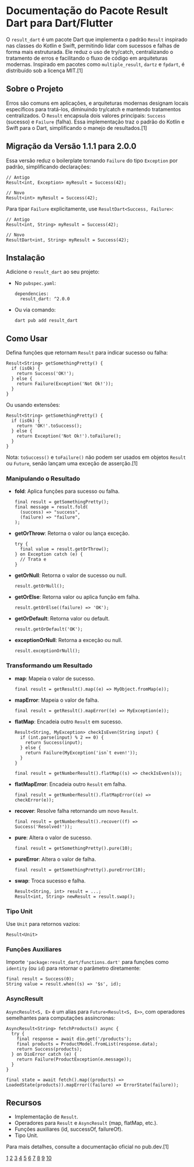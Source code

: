 # Documentação do Pacote Result Dart para Dart/Flutter

O `result_dart` é um pacote Dart que implementa o padrão `Result` inspirado nas classes do Kotlin e Swift, permitindo lidar com sucessos e falhas de forma mais estruturada. Ele reduz o uso de try/catch, centralizando o tratamento de erros e facilitando o fluxo de código em arquiteturas modernas. Inspirado em pacotes como `multiple_result`, `dartz` e `fpdart`, é distribuído sob a licença MIT.[1]

## Sobre o Projeto

Erros são comuns em aplicações, e arquiteturas modernas designam locais específicos para tratá-los, diminuindo try/catch e mantendo tratamentos centralizados. O `Result` encapsula dois valores principais: `Success` (sucesso) e `Failure` (falha). Essa implementação traz o padrão do Kotlin e Swift para o Dart, simplificando o manejo de resultados.[1]

## Migração da Versão 1.1.1 para 2.0.0

Essa versão reduz o boilerplate tornando `Failure` do tipo `Exception` por padrão, simplificando declarações:

```
// Antigo
Result<int, Exception> myResult = Success(42);

// Novo
Result<int> myResult = Success(42);
```

Para tipar `Failure` explicitamente, use `ResultDart<Success, Failure>`:

```
// Antigo
Result<int, String> myResult = Success(42);

// Novo
ResultDart<int, String> myResult = Success(42);
```


## Instalação

Adicione o `result_dart` ao seu projeto:

- No `pubspec.yaml`:

  ```
  dependencies:
    result_dart: ^2.0.0
  ```

- Ou via comando:

  ```
  dart pub add result_dart
  ```


## Como Usar

Defina funções que retornam `Result` para indicar sucesso ou falha:

```
Result<String> getSomethingPretty() {
  if (isOk) {
    return Success('OK!');
  } else {
    return Failure(Exception('Not Ok!'));
  }
}
```

Ou usando extensões:

```
Result<String> getSomethingPretty() {
  if (isOk) {
    return 'OK!'.toSuccess();
  } else {
    return Exception('Not Ok!').toFailure();
  }
}
```

Nota: `toSuccess()` e `toFailure()` não podem ser usados em objetos `Result` ou `Future`, senão lançam uma exceção de asserção.[1]

### Manipulando o Resultado

- **fold**: Aplica funções para sucesso ou falha.

  ```
  final result = getSomethingPretty();
  final message = result.fold(
    (success) => "success",
    (failure) => "failure",
  );
  ```

- **getOrThrow**: Retorna o valor ou lança exceção.

  ```
  try {
    final value = result.getOrThrow();
  } on Exception catch (e) {
    // Trata e
  }
  ```

- **getOrNull**: Retorna o valor de sucesso ou null.

  ```
  result.getOrNull();
  ```

- **getOrElse**: Retorna valor ou aplica função em falha.

  ```
  result.getOrElse((failure) => 'OK');
  ```

- **getOrDefault**: Retorna valor ou default.

  ```
  result.getOrDefault('OK');
  ```

- **exceptionOrNull**: Retorna a exceção ou null.

  ```
  result.exceptionOrNull();
  ```


### Transformando um Resultado

- **map**: Mapeia o valor de sucesso.

  ```
  final result = getResult().map((e) => MyObject.fromMap(e));
  ```

- **mapError**: Mapeia o valor de falha.

  ```
  final result = getResult().mapError((e) => MyException(e));
  ```

- **flatMap**: Encadeia outro `Result` em sucesso.

  ```
  Result<String, MyException> checkIsEven(String input) {
    if (int.parse(input) % 2 == 0) {
      return Success(input);
    } else {
      return Failure(MyException('isn`t even!'));
    }
  }

  final result = getNumberResult().flatMap((s) => checkIsEven(s));
  ```

- **flatMapError**: Encadeia outro `Result` em falha.

  ```
  final result = getNumberResult().flatMapError((e) => checkError(e));
  ```

- **recover**: Resolve falha retornando um novo `Result`.

  ```
  final result = getNumberResult().recover((f) => Success('Resolved!'));
  ```

- **pure**: Altera o valor de sucesso.

  ```
  final result = getSomethingPretty().pure(10);
  ```

- **pureError**: Altera o valor de falha.

  ```
  final result = getSomethingPretty().pureError(10);
  ```

- **swap**: Troca sucesso e falha.

  ```
  Result<String, int> result = ...;
  Result<int, String> newResult = result.swap();
  ```


### Tipo Unit

Use `Unit` para retornos vazios:

```
Result<Unit>
```


### Funções Auxiliares

Importe `'package:result_dart/functions.dart'` para funções como `identity` (ou `id`) para retornar o parâmetro diretamente:

```
final result = Success(0);
String value = result.when((s) => '$s', id);
```


### AsyncResult

`AsyncResult<S, E>` é um alias para `Future<Result<S, E>>`, com operadores semelhantes para computações assíncronas:

```
AsyncResult<String> fetchProducts() async {
  try {
    final response = await dio.get('/products');
    final products = ProductModel.fromList(response.data);
    return Success(products);
  } on DioError catch (e) {
    return Failure(ProductException(e.message));
  }
}

final state = await fetch().map((products) => LoadedState(products)).mapError((failure) => ErrorState(failure));
```


## Recursos

- Implementação de `Result`.
- Operadores para `Result` e `AsyncResult` (map, flatMap, etc.).
- Funções auxiliares (id, successOf, failureOf).
- Tipo Unit.

Para mais detalhes, consulte a documentação oficial no pub.dev.[1]

[1](https://pub.dev/packages/auto_injector)
[2](https://pub.dev/packages/result_dart)
[3](https://pub.dev/documentation/result_dart/latest/result_dart)
[4](https://docs.flutter.dev/app-architecture/design-patterns/result)
[5](https://fluttergems.dev/packages/result_dart/)
[6](https://github.com/Flutterando/result_command)
[7](https://www.youtube.com/watch?v=5kJog_PhGbY)
[8](https://github.com/Flutterando)
[9](https://www.youtube.com/watch?v=3P8yuWp7hcI)
[10](https://fluttergems.dev/language-extension-enhancement/)